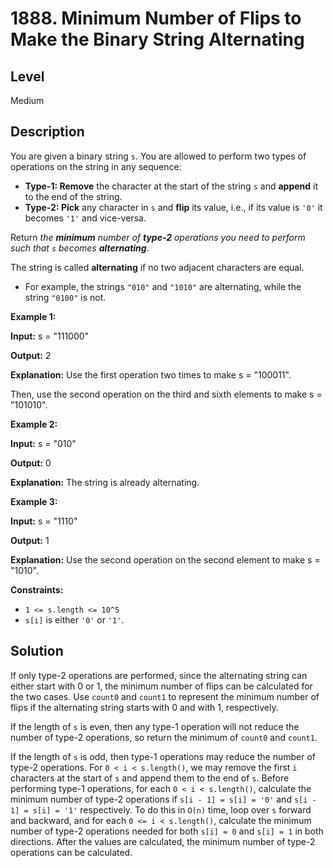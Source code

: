 # 1888. Minimum Number of Flips to Make the Binary String Alternating
## Level
Medium

## Description
You are given a binary string `s`. You are allowed to perform two types of operations on the string in any sequence:

* **Type-1: Remove** the character at the start of the string `s` and **append** it to the end of the string.
* **Type-2: Pick** any character in `s` and **flip** its value, i.e., if its value is `'0'` it becomes `'1'` and vice-versa.

Return *the **minimum** number of **type-2** operations you need to perform such that `s` becomes **alternating***.

The string is called **alternating** if no two adjacent characters are equal.

* For example, the strings `"010"` and `"1010"` are alternating, while the string `"0100"` is not.

**Example 1:**

**Input:** s = "111000"

**Output:** 2

**Explanation:** Use the first operation two times to make s = "100011".

Then, use the second operation on the third and sixth elements to make s = "101010".

**Example 2:**

**Input:** s = "010"

**Output:** 0

**Explanation:** The string is already alternating.

**Example 3:**

**Input:** s = "1110"

**Output:** 1

**Explanation:** Use the second operation on the second element to make s = "1010".

**Constraints:**

* `1 <= s.length <= 10^5`
* `s[i]` is either `'0'` or `'1'`.

## Solution
If only type-2 operations are performed, since the alternating string can either start with 0 or 1, the minimum number of flips can be calculated for the two cases. Use `count0` and `count1` to represent the minimum number of flips if the alternating string starts with 0 and with 1, respectively.

If the length of `s` is even, then any type-1 operation will not reduce the number of type-2 operations, so return the minimum of `count0` and `count1`.

If the length of `s` is odd, then type-1 operations may reduce the number of type-2 operations. For `0 < i < s.length()`, we may remove the first `i` characters at the start of `s` and append them to the end of `s`. Before performing type-1 operations, for each `0 < i < s.length()`, calculate the minimum number of type-2 operations if `s[i - 1] = s[i] = '0'` and `s[i - 1] = s[i] = '1'` respectively. To do this in `O(n)` time, loop over `s` forward and backward, and for each `0 <= i < s.length()`, calculate the minimum number of type-2 operations needed for both `s[i] = 0` and `s[i] = 1` in both directions. After the values are calculated, the minimum number of type-2 operations can be calculated.
